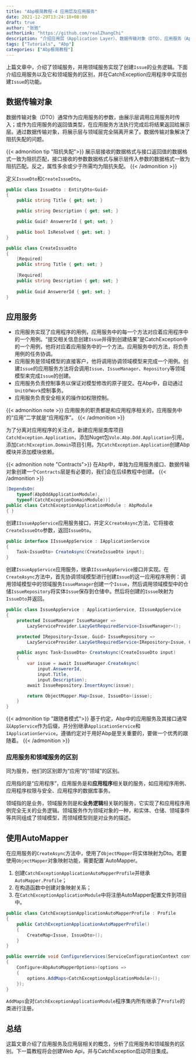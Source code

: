 ```yaml
---
title: "Abp极简教程-4 应用层及应用服务"
date: 2021-12-29T13:24:18+08:00
draft: true
author: "张驰"
authorLink: "https://github.com/realZhangChi"
description: "介绍应用层（Application Layer）、数据传输对象（DTO）、应用服务（Application Service），应用服务和领域服务(Domain Service)的区别，继承AutoMapper，在CatchException项目中实现应用服务。"
tags: ["Tutorials", "Abp"]
categories: ["Abp极简教程"]
---
```


上篇文章中，介绍了领域服务，并用领域服务实现了创建`Issue`的业务逻辑。下面介绍应用服务以及它和领域服务的区别，并在CatchException应用程序中实现创建`Issue`的功能。

## 数据传输对象

数据传输对象（DTO）通常作为应用服务的参数，由展示层调用应用服务时传入；或作为应用服务的返回值类型，在应用服务方法执行完成后将结果返回给展示层。通过数据传输对象，将展示层与领域层完全隔离开来了。数据传输对象解决了阻抗失配的问题。

{{< admonition tip "阻抗失配">}}
展示层接收的数据格式与接口返回值的数据格式一致为阻抗匹配，接口接收的参数数据格式与展示层传入参数的数据格式一致为阻抗匹配。反之，属性多余或少于所需均为阻抗失配。
{{< /admonition >}}

定义`IssueDto`和`CreateIssueDto`。

```cs
public class IssueDto : EntityDto<Guid>
{
    public string Title { get; set; }

    public string Description { get; set; }

    public Guid? AnswererId { get; set; }

    public bool IsResolved { get; set; }
}
```

```cs
public class CreateIssueDto
{
    [Required]
    public string Title { get; set; }
    
    [Required]
    public string Description { get; set; }
    
    public Guid AnswererId { get; set; }
}
```

## 应用服务

- 应用服务实现了应用程序的用例，应用服务中的每一个方法对应着应用程序中的一个用例。“提交相关信息创建`Issue`并得到创建结果”是CatchException中的一个用例，他将对应着应用服务中的一个方法。应用服务中的方法，将负责用例的任务协调。
- 应用服务是领域模型的直接客户，他将调用协调领域模型来完成一个用例。创建`Issue`的应用服务方法将会调用`Issue`、`IssueManager`、`Repository`等领域模型来完成`Issue`的创建。
- 应用服务负责控制事务以保证对模型修改的原子提交。在Abp中，自动通过`UnitOfWork`控制事务。
- 应用服务负责安全相关的操作如权限控制。

{{< admonition note >}}
应用服务的职责都是和应用程序相关的，应用服务中的“应用”二字就是“应用程序”。
{{< /admonition >}}

为了分离对应用程序的关注点，新建应用层类库项目`CatchException.Application`，添加Nuget包`Volo.Abp.Ddd.Application`引用，添加`CatchException.Domain`项目引用。为`CatchException.Application`创建Abp模块并添加模块依赖。

{{< admonition note "Contracts">}}
在Abp中，单独为应用服务接口、数据传输对象创建一个`Contracts`层是有必要的，我们会在后续教程中创建。
{{< /admonition >}}

```cs
[DependsOn(
    typeof(AbpDddApplicationModule),
    typeof(CatchExceptionDomainModule))]
public class CatchExceptionApplicationModule : AbpModule
{ }
```

创建`IIssueAppService`应用服务接口，并定义`CreateAsync`方法，它将接收`CreateIssueDto`参数，返回`IssueDto`。

```cs
public interface IIssueAppService : IApplicationService
{
    Task<IssueDto> CreateAsync(CreateIssueDto input);
}
```

创建`IssueAppService`应用服务，继承`IIssueAppService`接口并实现。在`CreateAsync`方法中，首先协调领域模型进行创建`Issue`的这一应用程序用例：调用领域模型中的领域服务`IssueManager`创建一个`Issue`，然后调用领域模型中的仓储`IssueRepository`将实体`Issue`保存到仓储中。然后将创建的`Issue`映射为`IssueDto`并返回。

```cs
public class IssueAppService : ApplicationService, IIssueAppService
{
    protected IssueManager IssueManager =>
        LazyServiceProvider.LazyGetRequiredService<IssueManager>();

    protected IRepository<Issue, Guid> IssueRepository =>
        LazyServiceProvider.LazyGetRequiredService<IRepository<Issue, Guid>>();

    public async Task<IssueDto> CreateAsync(CreateIssueDto input)
    {
        var issue = await IssueManager.CreateAsync(
            input.AnswererId,
            input.Title,
            input.Description);
        await IssueRepository.InsertAsync(issue);

        return ObjectMapper.Map<Issue, IssueDto>(issue);
    }
}
```

{{< admonition tip "跟随者模式">}}
基于约定，Abp中的应用服务及其接口通常以`AppService`作为后缀，并分别继承`ApplicationService`和`IApplicationService`。遵循约定对于用好Abp是至关重要的，要做一个优秀的跟随着。
{{< /admonition >}}

### 应用服务和领域服务的区别

同为服务，他们的区别即为“应用”的“领域”的区别。

应用指的是“应用程序”，应用服务是和**应用程序**相关联的服务，如应用程序用例、应用程序权限与安全、应用程序的数据库事务。

领域指的是业务，领域服务则是和**业务逻辑**相关联的服务，它实现了和应用程序用例完全无关的业务逻辑。领域服务作为领域对象的一种，和实体、仓储、领域事件等共同组成了领域模型，而领域模型则是对业务的描述。

## 使用AutoMapper

在应用服务的`CreateAsync`方法中，使用了`ObjectMapper`将实体映射为Dto。若要使用`ObjectMapper`对象映射功能，需要配置`AutoMapper。

1. 创建`CatchExceptionApplicationAutoMapperProfile`并继承`AutoMapper.Profile`；
2. 在构造函数中创建对象映射关系；
3. 在`CatchExceptionApplicationModule`中将注册AutoMapper配置文件到项目中。

```cs
public class CatchExceptionApplicationAutoMapperProfile : Profile
{
    public CatchExceptionApplicationAutoMapperProfile()
    {
        CreateMap<Issue, IssueDto>();
    }
}
```

```cs
public override void ConfigureServices(ServiceConfigurationContext context)
{
    Configure<AbpAutoMapperOptions>(options =>
    {
        options.AddMaps<CatchExceptionApplicationModule>();
    });
}
```

`AddMaps`会对`CatchExceptionApplicationModule`程序集内所有继承了`Profile`的类进行注册。

## 总结

这篇文章介绍了应用服务及应用层相关的概念，分析了应用服务和领域服务的区别。下一篇教程将会创建Web Api，并与CatchException启动项目集成。
